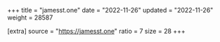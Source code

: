 +++
title = "jamesst.one"
date = "2022-11-26"
updated = "2022-11-26"
weight = 28587

[extra]
source = "https://jamesst.one"
ratio = 7
size = 28
+++
